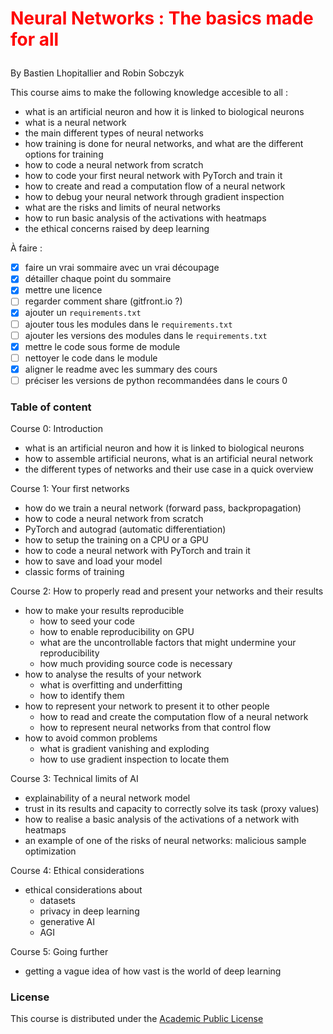 # <p style="color:red">Neural Networks : The basics made for all</p>
By Bastien Lhopitallier and Robin Sobczyk

This course aims to make the following knowledge accesible to all :
- what is an artificial neuron and how it is linked to biological neurons
- what is a neural network
- the main different types of neural networks
- how training is done for neural networks, and what are the different options for training
- how to code a neural network from scratch
- how to code your first neural network with PyTorch and train it
- how to create and read a computation flow of a neural network
- how to debug your neural network through gradient inspection
- what are the risks and limits of neural networks
- how to run basic analysis of the activations with heatmaps
- the ethical concerns raised by deep learning

À faire :
- [x] faire un vrai sommaire avec un vrai découpage
- [x] détailler chaque point du sommaire
- [x] mettre une licence
- [ ] regarder comment share (gitfront.io ?)
- [x] ajouter un `requirements.txt`
- [ ] ajouter tous les modules dans le `requirements.txt`
- [ ] ajouter les versions des modules dans le `requirements.txt`
- [x] mettre le code sous forme de module
- [ ] nettoyer le code dans le module
- [x] aligner le readme avec les summary des cours
- [ ] préciser les versions de python recommandées dans le cours 0

### Table of content  
Course 0: Introduction
- what is an artificial neuron and how it is linked to biological neurons
- how to assemble artificial neurons, what is an artificial neural network
- the different types of networks and their use case in a quick overview

Course 1: Your first networks
- how do we train a neural network (forward pass, backpropagation)
- how to code a neural network from scratch
- PyTorch and autograd (automatic differentiation)
- how to setup the training on a CPU or a GPU
- how to code a neural network with PyTorch and train it
- how to save and load your model
- classic forms of training

Course 2: How to properly read and present your networks and their results
- how to make your results reproducible
  - how to seed your code
  - how to enable reproducibility on GPU
  - what are the uncontrollable factors that might undermine your reproducibility
  - how much providing source code is necessary
- how to analyse the results of your network
  - what is overfitting and underfitting
  - how to identify them
- how to represent your network to present it to other people
  - how to read and create the computation flow of a neural network
  - how to represent neural networks from that control flow
- how to avoid common problems
  - what is gradient vanishing and exploding
  - how to use gradient inspection to locate them

Course 3: Technical limits of AI
- explainability of a neural network model
- trust in its results and capacity to correctly solve its task (proxy values)
- how to realise a basic analysis of the activations of a network with heatmaps
- an example of one of the risks of neural networks: malicious sample optimization

Course 4: Ethical considerations
- ethical considerations about
  - datasets
  - privacy in deep learning
  - generative AI
  - AGI

Course 5: Going further
- getting a vague idea of how vast is the world of deep learning

### License

This course is distributed under the [Academic Public License](LICENSE.txt)